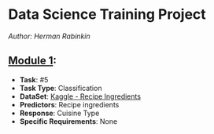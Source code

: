# Data Science Training Project
_Author: Herman Rabinkin_

## [Module 1](module1.ipynb):
* __Task__: #5
* __Task Type__: Classification
* __DataSet__: [Kaggle - Recipe Ingredients](https://www.kaggle.com/datasets/kaggle/recipe-ingredients-dataset)
* __Predictors__: Recipe ingredients
* __Response__: Cuisine Type
* __Specific Requirements__: None
